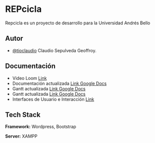 
# REPcicla

Repcicla es un proyecto de desarrollo para la Universidad Andrés Bello

## Autor

- [@tioclaudio](https://github.com/grafick/) Claudio Sepulveda Geoffroy.


## Documentación

- Video Loom [Link]([https://docs.google.com/document/d/1MB2AcWvwpzASKKBo_ge7Bqlwn3xBwM_G/edit?usp=sharing&ouid=100832308710693042575&rtpof=true&sd=true](https://www.loom.com/share/4085b215ee414bd9be98191320e39b7a))
- Documentación actualizada [Link Google Docs](https://docs.google.com/document/d/1MB2AcWvwpzASKKBo_ge7Bqlwn3xBwM_G/edit?usp=sharing&ouid=100832308710693042575&rtpof=true&sd=true)
- Gantt actualizada [Link Google Docs](https://docs.google.com/spreadsheets/d/12M_ZqVNWMFjaM8yNU0VlFGmUZwJEIhLPHYwtHlG9BLo/edit?usp=sharing)
- Gantt actualizada [Link Google Docs](https://docs.google.com/spreadsheets/d/12M_ZqVNWMFjaM8yNU0VlFGmUZwJEIhLPHYwtHlG9BLo/edit?usp=sharing)
- Interfaces de Usuario e Interacción [Link](https://xd.adobe.com/view/e02f8761-3398-4110-9623-375fa86a438b-b57c/)


## Tech Stack

**Framework:** Wordpress, Bootstrap

**Server:** XAMPP
